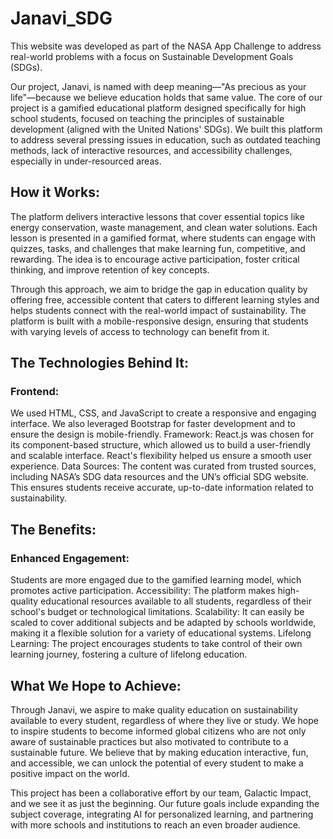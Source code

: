 # Janavi_SDG
This website was developed as part of the NASA App Challenge to address real-world problems with a focus on Sustainable Development Goals (SDGs). 

Our project, Janavi, is named with deep meaning—"As precious as your life"—because we believe education holds that same value. The core of our project is a gamified educational platform designed specifically for high school students, focused on teaching the principles of sustainable development (aligned with the United Nations' SDGs). We built this platform to address several pressing issues in education, such as outdated teaching methods, lack of interactive resources, and accessibility challenges, especially in under-resourced areas.

## How it Works:
The platform delivers interactive lessons that cover essential topics like energy conservation, waste management, and clean water solutions. Each lesson is presented in a gamified format, where students can engage with quizzes, tasks, and challenges that make learning fun, competitive, and rewarding. The idea is to encourage active participation, foster critical thinking, and improve retention of key concepts.

Through this approach, we aim to bridge the gap in education quality by offering free, accessible content that caters to different learning styles and helps students connect with the real-world impact of sustainability. The platform is built with a mobile-responsive design, ensuring that students with varying levels of access to technology can benefit from it.

## The Technologies Behind It:

### Frontend: 
We used HTML, CSS, and JavaScript to create a responsive and engaging interface. We also leveraged Bootstrap for faster development and to ensure the design is mobile-friendly. Framework: React.js was chosen for its component-based structure, which allowed us to build a user-friendly and scalable interface. React's flexibility helped us ensure a smooth user experience. Data Sources: The content was curated from trusted sources, including NASA’s SDG data resources and the UN’s official SDG website. This ensures students receive accurate, up-to-date information related to sustainability.

## The Benefits:

### Enhanced Engagement: 
Students are more engaged due to the gamified learning model, which promotes active participation. Accessibility: The platform makes high-quality educational resources available to all students, regardless of their school's budget or technological limitations. Scalability: It can easily be scaled to cover additional subjects and be adapted by schools worldwide, making it a flexible solution for a variety of educational systems. Lifelong Learning: The project encourages students to take control of their own learning journey, fostering a culture of lifelong education.

## What We Hope to Achieve:
Through Janavi, we aspire to make quality education on sustainability available to every student, regardless of where they live or study. We hope to inspire students to become informed global citizens who are not only aware of sustainable practices but also motivated to contribute to a sustainable future. We believe that by making education interactive, fun, and accessible, we can unlock the potential of every student to make a positive impact on the world.

This project has been a collaborative effort by our team, Galactic Impact, and we see it as just the beginning. Our future goals include expanding the subject coverage, integrating AI for personalized learning, and partnering with more schools and institutions to reach an even broader audience.
